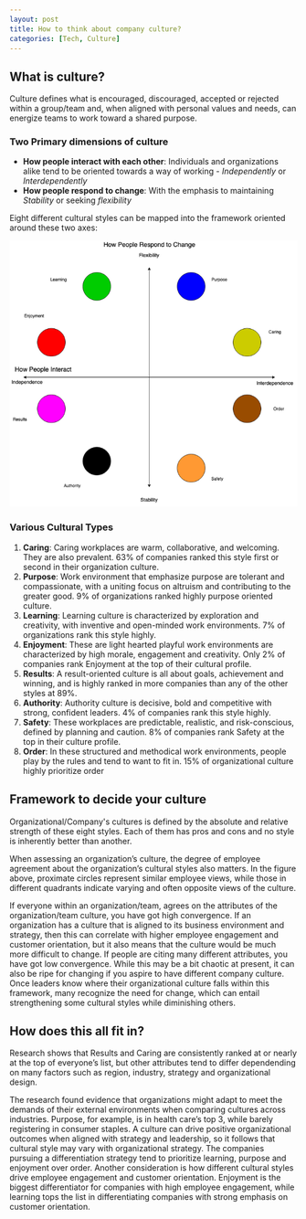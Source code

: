 ```yaml
---
layout: post
title: How to think about company culture?
categories: [Tech, Culture]
---
```


## What is culture?
Culture defines what is encouraged, discouraged, accepted or rejected within a group/team and, when aligned with personal values and needs, can energize teams to work toward a shared purpose.

### Two Primary dimensions of culture
- **How people interact with each other**: Individuals and organizations alike tend to be oriented towards a way of working - *Independently* or *Interdependently*
- **How people respond to change**: With the emphasis to maintaining *Stability* or seeking *flexibility*

Eight different cultural styles can be mapped into the framework oriented around these two axes:

![Culture](/images/culture.png)

### Various Cultural Types
1. **Caring**: Caring workplaces are warm, collaborative, and welcoming. They are also prevalent. 63% of companies ranked this style first or second in their organization culture.
2. **Purpose**: Work environment that emphasize purpose are tolerant and compassionate, with a uniting focus on altruism and contributing to the greater good. 9% of organizations ranked highly purpose oriented culture.
3. **Learning**: Learning culture is characterized by exploration and creativity, with inventive and open-minded work environments. 7% of organizations rank this style highly.
4. **Enjoyment**: These are light hearted playful work environments are characterized by high morale, engagement and creativity. Only 2% of companies rank Enjoyment at the top of their cultural profile.
5. **Results**: A result-oriented culture is all about goals, achievement and winning, and is highly ranked in more companies than any of the other styles at 89%.
6. **Authority**: Authority culture is decisive, bold and competitive with strong, confident leaders. 4% of companies rank this style highly.
7. **Safety**: These workplaces are predictable, realistic, and risk-conscious, defined by planning and caution. 8% of companies rank Safety at the top in their culture profile. 
8. **Order**: In these structured and methodical work environments, people play by the rules and tend to want to fit in. 15% of organizational culture highly prioritize order

## Framework to decide your culture
Organizational/Company's cultures is defined by the absolute and relative strength of these eight styles. Each of them has pros and cons and no style is inherently better than another.

When assessing an organization’s culture, the degree of employee agreement about the organization’s cultural styles also matters. In the figure above, proximate circles represent similar employee views, while those in different quadrants indicate varying and often opposite views of the culture.

If everyone within an organization/team, agrees on the attributes of the organization/team culture, you have got high convergence. If an organization has a culture that is aligned to its business environment and strategy, then this can correlate with higher employee engagement and customer orientation, but it also means that the culture would be much more difficult to change. If people are citing many different attributes, you have got low convergence. While this may be a bit chaotic at present, it can also be ripe for changing if you aspire to have different company culture. Once leaders know where their organizational culture falls within this framework, many recognize the need for change, which can entail strengthening some cultural styles while diminishing others.

## How does this all fit in?

Research shows that Results and Caring are consistently ranked at or nearly at the top of everyone’s list, but other attributes tend to differ dependending on many factors such as region, industry, strategy and organizational design. 

The research found evidence that organizations might adapt to meet the demands of their external environments when comparing cultures across industries. Purpose, for example, is in health care’s top 3, while barely registering in consumer staples. A culture can drive positive organizational outcomes when aligned with strategy and leadership, so it follows that cultural style may vary with organizational strategy. The companies pursuing a differentiation strategy tend to prioritize learning, purpose and enjoyment over order. Another consideration is how different cultural styles drive employee engagement and customer orientation. Enjoyment is the biggest differentiator for companies with high employee engagement, while learning tops the list in differentiating companies with strong emphasis on customer orientation.
